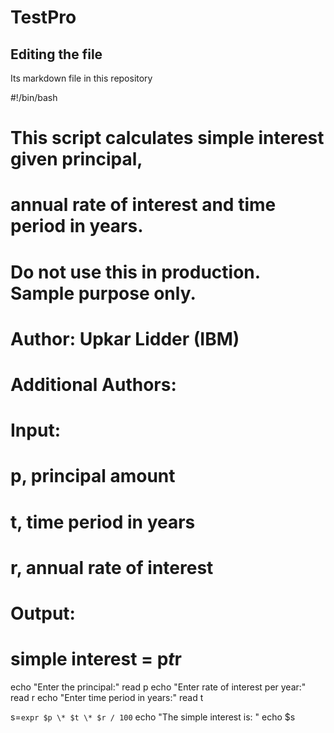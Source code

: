 # TestPro

## Editing the file

Its markdown file in this repository

#!/bin/bash
   # This script calculates simple interest given principal,
   # annual rate of interest and time period in years.

   # Do not use this in production. Sample purpose only.

   # Author: Upkar Lidder (IBM)
   # Additional Authors:
   # <your GitHub username>

   # Input:
   # p, principal amount
   # t, time period in years
   # r, annual rate of interest

   # Output:
   # simple interest = p*t*r

   echo "Enter the principal:"
   read p
   echo "Enter rate of interest per year:"
   read r
   echo "Enter time period in years:"
   read t

   s=`expr $p \* $t \* $r / 100`
   echo "The simple interest is: "
   echo $s
